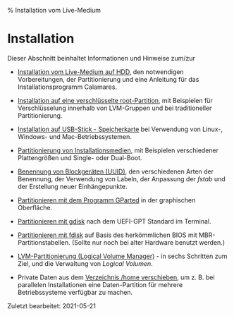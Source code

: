 % Installation vom Live-Medium

# Installation

Dieser Abschnitt beinhaltet Informationen und Hinweise zum/zur

+ [Installation vom Live-Medium auf HDD](0301-hd-install_de.md#installation-auf-hdd), den notwendigen Vorbereitungen, der Partitionierung und eine Anleitung für das Installationsprogramm Calamares.

+ [Installation auf eine verschlüsselte root-Partition](0302-hd-install-crypt_de.md#installation-auf-verschlüsselte-root-partition), mit Beispielen für Verschlüsselung innerhalb von LVM-Gruppen und bei traditioneller Partitionierung.

+ [Installation auf USB-Stick - Speicherkarte](0303-hd-ins-opts-oos_de.md#installation-auf-usb-stick---speicherkarte) bei Verwendung von Linux-, Windows- und Mac-Betriebssystemen.

+ [Partitionierung von Installationsmedien](0310-part-size-examp_de.md#partitionierung-von-installationsmedien), mit Beispielen verschiedener Plattengrößen und Single- oder Dual-Boot.

+ [Benennung von Blockgeräten (UUID)](0311-part-uuid_de.md#uuid---benennung-von-blockgeräten), den verschiedenen Arten der Benennung, der Verwendung von Labeln, der Anpassung der *fstab* und der Erstellung neuer Einhängepunkte.

+ [Partitionieren mit dem Programm GParted](0312-part-gparted_de.md#partitionieren-mit-gparted) in der graphischen Oberfläche.

+ [Partitionieren mit gdisk](0313-part-gdisk_de.md#partitionieren-mit-gdisk) nach dem UEFI-GPT Standard im Terminal.

+ [Partitionieren mit fdisk](0314-part-cfdisk_de.md#partitionieren-mit-fdisk) auf Basis des herkömmlichen BIOS mit MBR-Partitionstabellen. (Sollte nur noch bei alter Hardware benutzt werden.)

+ [LVM-Partitionierung (Logical Volume Manager)](0315-part-lvm_de.md#lvm-partitionierung---logical-volume-manager) - in sechs Schritten zum Ziel, und die Verwaltung von *Logical Volumen*.

+ Private Daten aus dem [Verzeichnis /home verschieben](0316-home-move_de.md#das-verzeichnis-home-verschieben), um z. B. bei parallelen Installationen eine Daten-Partition für mehrere Betriebssysteme verfügbar zu machen.


<div id="rev">Zuletzt bearbeitet: 2021-05-21</div>
